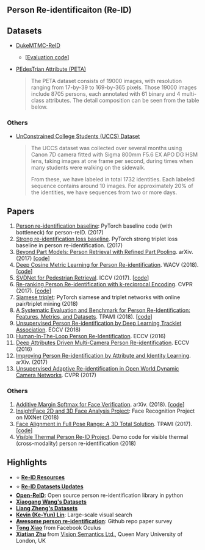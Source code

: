 ## Person Re-identificaiton (Re-ID)

## Datasets

- [DukeMTMC-ReID](https://github.com/NEU-Gou/DukeReID)

  - \[[Evaluation code](https://github.com/layumi/DukeMTMC-reID_evaluation)\]

- [PEdesTrian Attribute (PETA)](http://mmlab.ie.cuhk.edu.hk/projects/PETA.html)

  > The PETA dataset consists of 19000 images, with resolution ranging from 17-by-39 to 169-by-365 pixels. Those 19000 images include 8705 persons, each annotated with 61 binary and 4 multi-class attributes. The detail composition can be seen from the table below.

### Others

- [UnConstrained College Students (UCCS) Dataset](http://vast.uccs.edu/Opensetface/)

  > The UCCS dataset was collected over several months using Canon 7D camera fitted with Sigma 800mm F5.6 EX APO DG HSM lens, taking images at one frame per second, during times when many students were walking on the sidewalk.
  >
  > From these, we have labeled in total 1732 identities. Each labeled sequence contains around 10 images. For approximately 20% of the identities, we have sequences from two or more days.

## Papers

1. [Person re-identification baseline](https://github.com/layumi/Person_reID_baseline_pytorch): PyTorch baseline code (with bottleneck) for person-reID. (2017)
2. [Strong re-identification loss baseline](https://github.com/huanghoujing/person-reid-triplet-loss-baseline). PyTorch strong triplet loss baseline in person re-identification. (2017)
3. [Beyond Part Models: Person Retrieval with Refined Part Pooling](https://arxiv.org/abs/1711.09349). arXiv. (2017) \[[code](https://github.com/huanghoujing/beyond-part-models)\]
4. [Deep Cosine Metric Learning for Person Re-identification](https://elib.dlr.de/116408/1/WACV2018.pdf). WACV (2018). \[[code](https://github.com/nwojke/cosine_metric_learning)\]
5. [SVDNet for Pedestrian Retrieval](https://arxiv.org/pdf/1703.05693.pdf). ICCV (2017). \[[code](https://github.com/syfafterzy/SVDNet-for-Pedestrian-Retrieval)\]
6. [Re-ranking Person Re-identification with k-reciprocal Encoding](https://arxiv.org/abs/1701.08398). CVPR (2017). \[[code](https://github.com/zhunzhong07/person-re-ranking)\]
7. [Siamese triplet](https://github.com/adambielski/siamese-triplet): PyTorch siamese and triplet networks with online pair/triplet mining (2018)
8. [A Systematic Evaluation and Benchmark for Person Re-Identification: Features, Metrics, and Datasets](https://arxiv.org/abs/1605.09653). TPAMI (2018). [[code](https://github.com/RSL-NEU/person-reid-benchmark)]
9. [Unsupervised Person Re-identification by Deep Learning Tracklet Association](https://arxiv.org/abs/1809.02874). ECCV (2018)
10. [Human-In-The-Loop Person Re-Identification](https://arxiv.org/abs/1612.01345). ECCV (2016)
11. [Deep Attributes Driven Multi-Camera Person Re-identification](https://arxiv.org/abs/1605.03259). ECCV (2016)
12. [Improving Person Re-identification by Attribute and Identity Learning](https://arxiv.org/abs/1703.07220). arXiv. (2017)
13. [Unsupervised Adaptive Re-identification in Open World Dynamic Camera Networks](https://arxiv.org/abs/1706.03112). CVPR (2017)

### Others

1. [Additive Margin Softmax for Face Verification](https://arxiv.org/abs/1801.05599). arXiv. (2018). \[[code](https://github.com/Joker316701882/Additive-Margin-Softmax)\]
2. [InsightFace 2D and 3D Face Analysis Project](https://github.com/deepinsight/insightface): Face Recognition Project on MXNet (2018)
3. [Face Alignment in Full Pose Range: A 3D Total Solution](https://arxiv.org/abs/1804.01005). TPAMI (2017). [[code](https://github.com/cleardusk/3DDFA)]
4. [Visible Thermal Person Re-ID Project](https://github.com/mangye16/Visible-Thermal-Person-Re-Identification). Demo code for visible thermal (cross-modality) person re-identification (2018)

## Highlights

- :star: [**Re-ID Resources**](https://wangzwhu.github.io/home/re_id_resources.html)
- :star: [**Re-ID Datasets Updates**](https://github.com/NEU-Gou/awesome-reid-dataset)
- **[Open-ReID](https://github.com/Cysu/open-reid)**: Open source person re-identification library in python
- [**Xiaogang Wang's Datasets**](http://www.ee.cuhk.edu.hk/~xgwang/datasets.html)
- [**Liang Zheng's Datasets**](http://www.liangzheng.org/Datasets.html)
- [**Kevin (Ke-Yun) Lin**](https://sites.google.com/site/kevinlin311tw/): Large-scale visual search
- [**Awesome person re-identification**](https://github.com/bismex/Awesome-person-re-identification): Github repo paper survey
- [**Tong Xiao**](http://xiaotong.me/) from Facebook Oculus
- [**Xiatian Zhu**](http://www.eecs.qmul.ac.uk/~xiatian/index.html) from [Vision Semantics Ltd.](http://www.visionsemantics.com/), Queen Mary University of London, UK

